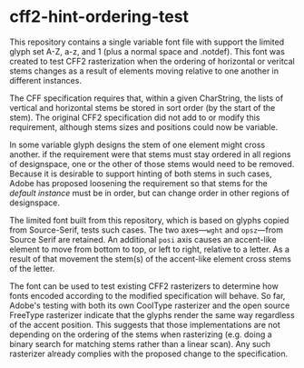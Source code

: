 # cff2-hint-ordering-test

This repository contains a single variable font file with support the limited
glyph set A-Z, a-z, and 1 (plus a normal space and .notdef). This font was
created to test CFF2 rasterization when the ordering of horizontal or veritcal
stems changes as a result of elements moving relative to one another in
different instances.

The CFF specification requires that, within a given CharString, the lists of
vertical and horizontal stems be stored in sort order (by the start of the
stem). The original CFF2 specification did not add to or modify this
requirement, although stems sizes and positions could now be variable.

In some variable glyph designs the stem of one element might cross another.  if
the requirement were that stems must stay ordered in all regions of
designspace, one or the other of those stems would need to be removed. Because
it is desirable to support hinting of both stems in such cases, Adobe has
proposed loosening the requirement so that stems for the *default instance*
must be in order, but can change order in other regions of designspace.

The limited font built from this repository, which is based on glyphs copied
from Source-Serif, tests such cases. The two axes—`wght` and `opsz`—from Source
Serif are retained. An additional `posi` axis causes an accent-like element to
move from bottom to top, or left to right, relative to a letter.  As a result of
that movement the stem(s) of the accent-like element cross stems of the letter.

The font can be used to test existing CFF2 rasterizers to determine how fonts
encoded according to the modified specification will behave. So far, Adobe's
testing with both its own CoolType rasterizer and the open source FreeType
rasterizer indicate that the glyphs render the same way regardless of the
accent position. This suggests that those implementations are not depending on
the ordering of the stems when rasterizing (e.g. doing a binary search for
matching stems rather than a linear scan).  Any such rasterizer already complies
with the proposed change to the specification.
